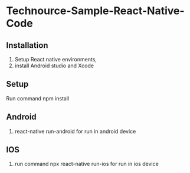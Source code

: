 # Technource-Sample-React-Native-Code

## Installation

1. Setup React native environments, 
2. install Android studio and Xcode

## Setup
Run command npm install

## Android
1. react-native run-android for run in android device

## IOS
1. run command npx react-native run-ios for run in ios device


